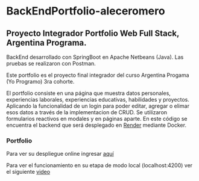 # BackEndPortfolio-aleceromero

## Proyecto Integrador Portfolio Web Full Stack, Argentina Programa.

BackEnd desarrollado con SpringBoot en Apache Netbeans (Java). Las pruebas se realizaron con Postman.

Este portfolio es el proyecto final integrador del curso Argentina Progama (Yo Programo) 3ra cohorte.

El portfolio consiste en una página que muestra datos personales, experiencias laborales, experiencias educativas, habilidades y proyectos. 
Aplicando la funcionalidad de un login para poder editar, agregar o elimar esos datos a través de la implementacion de CRUD. 
Se utilizaron formularios reactivos en modales y en páginas aparte.
En este código se encuentra el backend que será desplegado en [Render](https://portfolio-backend-6xtv.onrender.com) mediante Docker.

### Portfolio
Para ver su despliegue online ingresar [aquí](https://alejandra-romero-portfolio.web.app)

Para ver el funcionamiento en su etapa de modo local (localhost:4200) ver el siguiente [video](https://drive.google.com/file/d/1s99YAPshf8yvAEDeWiEaCGQN6TLA4ipO)
